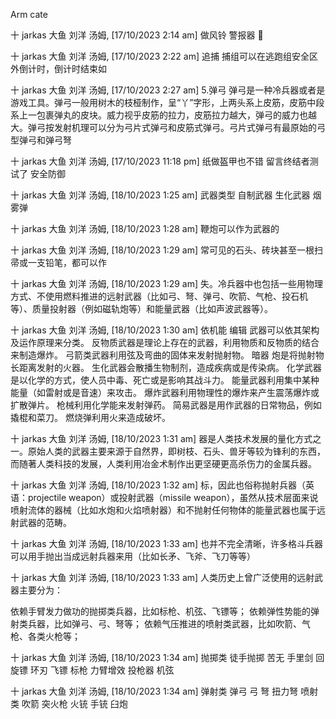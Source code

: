 Arm cate


十 jarkas 大鱼 刘洋 汤姆, [17/10/2023 2:14 am]
做风铃 警报器 🎐

十 jarkas 大鱼 刘洋 汤姆, [17/10/2023 2:22 am]
追捕  捕组可以在逃跑组安全区外倒计时，倒计时结束如

十 jarkas 大鱼 刘洋 汤姆, [17/10/2023 2:27 am]
5.弹弓
弹弓是一种冷兵器或者是游戏工具。弹弓一般用树木的枝桠制作，呈“丫”字形，上两头系上皮筋，皮筋中段系上一包裹弹丸的皮块。威力视乎皮筋的拉力，皮筋拉力越大，弹弓的威力也越大。弹弓按发射机理可以分为弓片式弹弓和皮筋式弹弓。弓片式弹弓有最原始的弓型弹弓和弹弓弩

十 jarkas 大鱼 刘洋 汤姆, [17/10/2023 11:18 pm]
纸做盔甲也不错 留言终结者测试了 安全防御

十 jarkas 大鱼 刘洋 汤姆, [18/10/2023 1:25 am]
武器类型 自制武器 生化武器 烟雾弹

十 jarkas 大鱼 刘洋 汤姆, [18/10/2023 1:28 am]
鞭炮可以作为武器的

十 jarkas 大鱼 刘洋 汤姆, [18/10/2023 1:29 am]
常可见的石头、砖块甚至一根扫帚或一支铅笔，都可以作

十 jarkas 大鱼 刘洋 汤姆, [18/10/2023 1:29 am]
失。冷兵器中也包括一些用物理方式、不使用燃料推进的远射武器（比如弓、弩、弹弓、吹箭、气枪、投石机等）、质量投射器（例如磁轨炮等）和能量武器（比如声波武器等）。

十 jarkas 大鱼 刘洋 汤姆, [18/10/2023 1:30 am]
依机能
编辑
武器可以依其架构及运作原理来分类。
反物质武器是理论上存在的武器，利用物质和反物质的结合来制造爆炸。
弓箭类武器利用弦及弯曲的固体来发射抛射物。
暗器
炮是将抛射物长距离发射的火器。
生化武器会散播生物制剂，造成疾病或是传染病。
化学武器是以化学的方式，使人员中毒、死亡或是影响其战斗力。
能量武器利用集中某种能量（如雷射或是音速）来攻击。
爆炸武器利用物理性的爆炸来产生震荡爆炸或扩散弹片。
枪械利用化学能来发射弹药。
简易武器是用作武器的日常物品，例如撬棍和菜刀。
燃烧弹利用火来造成破坏。

十 jarkas 大鱼 刘洋 汤姆, [18/10/2023 1:31 am]
器是人类技术发展的量化方式之一。原始人类的武器主要来源于自然界，即树枝、石头、兽牙等较为锋利的东西，而随著人类科技的发展，人类利用冶金术制作出更坚硬更高杀伤力的金属兵器。

十 jarkas 大鱼 刘洋 汤姆, [18/10/2023 1:32 am]
标，因此也俗称抛射兵器（英语：projectile weapon）或投射武器（missile weapon），虽然从技术层面来说喷射流体的器械（比如水炮和火焰喷射器）和不抛射任何物体的能量武器也属于远射武器的范畴。

十 jarkas 大鱼 刘洋 汤姆, [18/10/2023 1:33 am]
也并不完全清晰，许多格斗兵器可以用手抛出当成远射兵器来用（比如长矛、飞斧、飞刀等等）

十 jarkas 大鱼 刘洋 汤姆, [18/10/2023 1:33 am]
人类历史上曾广泛使用的远射武器主要分为：

依赖手臂发力做功的抛掷类兵器，比如标枪、机弦、飞镖等；
依赖弹性势能的弹射类兵器，比如弹弓、弓、弩等；
依赖气压推进的喷射类武器，比如吹箭、气枪、各类火枪等；

十 jarkas 大鱼 刘洋 汤姆, [18/10/2023 1:34 am]
抛掷类
徒手抛掷
苦无
手里剑
回旋镖
环刃
飞镖
标枪
力臂增效
投枪器
机弦

十 jarkas 大鱼 刘洋 汤姆, [18/10/2023 1:34 am]
弹射类
弹弓
弓
弩
扭力弩
喷射类
吹箭
突火枪
火铳
手铳
臼炮
